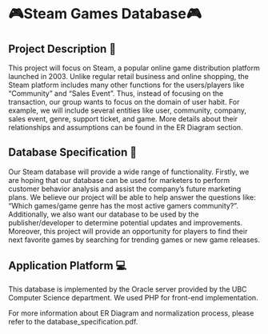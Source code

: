# 🎮Steam Games Database🎮
## Project Description 📝
This project will focus on Steam, a popular online game distribution platform launched in 2003. Unlike regular retail business and online shopping, the Steam platform includes many other functions for the users/players like “Community” and “Sales Event”. Thus, instead of focusing on the transaction, our group wants to focus on the domain of user habit. For example, we will include several entities like user, community, company, sales event, genre, support ticket, and game. More details about their relationships and assumptions can be found in the ER Diagram section. 

## Database Specification 📍
Our Steam database will provide a wide range of functionality. Firstly, we are hoping that our database can be used for marketers to perform customer behavior analysis and assist the company’s future marketing plans. We believe our project will be able to help answer the questions like: “Which games/game genre has the most active gamers community?”. Additionally, we also want our database to be used by the publisher/developer to determine potential updates and improvements. Moreover, this project will provide an opportunity for players to find their next favorite games by searching for trending games or new game releases. 

## Application Platform 💻
This database is implemented by the Oracle server provided by the UBC Computer Science department. We used PHP for front-end implementation. 

For more information about ER Diagram and normalization process, please refer to the database_specification.pdf.
